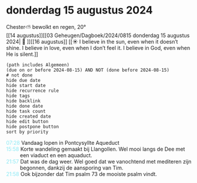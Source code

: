 # donderdag 15 augustus 2024

Chester⛅ bewolkt en regen, 20°<br>[[14 augustus]][[03 Geheugen/Dagboek/2024/0815 donderdag 15 augustus 2024| 📓 ]][[16 augustus]]
[[☀️ I believe in the sun, even when it doesn’t shine. I believe in love, even when I don’t feel it. I believe in God, even when He is silent.]]
```tasks
(path includes Algemeen)
(due on or before 2024-08-15) AND NOT (done before 2024-08-15)
# not done
hide due date
hide start date
hide recurrence rule
hide tags
hide backlink
hide done date
hide task count
hide created date
hide edit button
hide postpone button 
sort by priority 
```
<p style="padding-left: 2.7em; text-indent: -2.7em; margin: 0"><font color=#8be9f4>07:28</font>  Vandaag lopen in Pontcysyllte Aqueduct </p>   
<p style="padding-left: 2.7em; text-indent: -2.7em; margin: 0"><font color=#8be9f4>15:58</font>  Korte wandeling gemaakt bij Llangollen. Wel mooi langs de Dee met een viaduct en een aquaduct. </p>   
<p style="padding-left: 2.7em; text-indent: -2.7em; margin: 0"><font color=#8be9f4>21:57</font>  Dat was de dag weer. Wel goed dat we vanochtend met mediteren zijn begonnen, dankzij de aansporing van Tim. </p>   
<p style="padding-left: 2.7em; text-indent: -2.7em; margin: 0"><font color=#8be9f4>21:58</font>  Ook bijzonder dat Tim psalm 73 de mooiste psalm vindt. </p>   